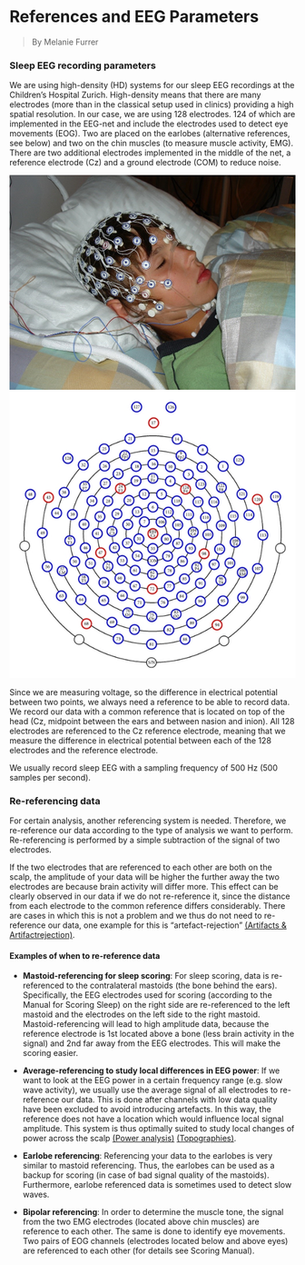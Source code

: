 # References and EEG Parameters
> By Melanie Furrer

### Sleep EEG recording parameters
We are using high-density (HD) systems for our sleep EEG recordings at the Children’s Hospital Zurich. High-density means that there are many electrodes (more than in the classical setup used in clinics) providing a high spatial resolution. In our case, we are using 128 electrodes. 124 of which are implemented in the EEG-net and include the electrodes used to detect eye movements (EOG). Two are placed on the earlobes (alternative references, see below) and two on the chin muscles (to measure muscle activity, EMG). There are two additional electrodes implemented in the middle of the net, a reference electrode (Cz) and a ground electrode (COM) to reduce noise.

![](images\HDnet\Boy_HDEEG.jpg)
![](images\HDnet\128channelNet.png)

Since we are measuring voltage, so the difference in electrical potential between two points, we always need a reference to be able to record data. We record our data with a common reference that is located on top of the head (Cz, midpoint between the ears and between nasion and inion). All 128 electrodes are referenced to the Cz reference electrode, meaning that we measure the difference in electrical potential between each of the 128 electrodes and the reference electrode.

We usually record sleep EEG with a sampling frequency of 500 Hz (500 samples per second).

### Re-referencing data
For certain analysis, another referencing system is needed. Therefore, we re-reference our data according to the type of analysis we want to perform. Re-referencing is performed by a simple subtraction of the signal of two electrodes.

If the two electrodes that are referenced to each other are both on the scalp, the amplitude of your data will be higher the further away the two electrodes are because brain activity will differ more. This effect can be clearly observed in our data if we do not re-reference it, since the distance from each electrode to the common reference differs considerably. There are cases in which this is not a problem and we thus do not need to re-reference our data, one example for this is “artefact-rejection” [(Artifacts & Artifactrejection)](https://hubersleeplab.github.io/Artifacts.md).
 
#### Examples of when to re-reference data

- **Mastoid-referencing for sleep scoring**: For sleep scoring, data is re-referenced to the contralateral mastoids (the bone behind the ears). Specifically, the EEG electrodes used for scoring (according to the Manual for Scoring Sleep) on the right side are re-referenced to the left mastoid and the electrodes on the left side to the right mastoid. Mastoid-referencing will lead to high amplitude data, because the reference electrode is 1st located above a bone (less brain activity in the signal) and 2nd far away from the EEG electrodes. This will make the scoring easier.

- **Average-referencing to study local differences in EEG power**: If we want to look at the EEG power in a certain frequency range (e.g. slow wave activity), we usually use the average signal of all electrodes to re-reference our data. This is done after channels with low data quality have been excluded to avoid introducing artefacts. In this way, the reference does not have a location which would influence local signal amplitude. This system is thus optimally suited to study local changes of power across the scalp [(Power analysis)](https://hubersleeplab.github.io/Power.md) [(Topographies)](https://hubersleeplab.github.io/Topographies.md).

- **Earlobe referencing**: Referencing your data to the earlobes is very similar to mastoid referencing. Thus, the earlobes can be used as a backup for scoring (in case of bad signal quality of the mastoids). Furthermore, earlobe referenced data is sometimes used to detect slow waves.

- **Bipolar referencing**: In order to determine the muscle tone, the signal from the two EMG electrodes (located above chin muscles) are reference to each other. The same is done to identify eye movements. Two pairs of EOG channels (electrodes located below and above eyes) are referenced to each other (for details see Scoring Manual).
